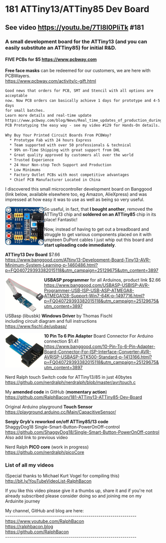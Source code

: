 # 181 ATTiny13/ATTiny85 Dev Board
## See video https://youtu.be/7Tl8l0PliTk #181

### A small development board for the ATTiny13 (and you can easily substitute an ATTiny85) for initial R&D.  

#### FIVE PCBs for $5 https://www.pcbway.com   
**Free face masks** can be redeemed for our customers, we are here with PCBWayers.  
https://www.pcbway.com/activity/c-gift.html  

```
Good news that orders for PCB, SMT and Stencil with all options are acceptable  
now. Now PCB orders can basically achieve 1 days for prototype and 4-5 days   
for small batches.  
Learn more details and real-time update  
https://www.pcbway.com/blog/News/Real_time_updates_of_production_during_the_epidemic.html  
PCB Prototyping the easy way - see my video #129 for Hands-On details.  

Why Buy Your Printed Circuit Boards From PCBWay?  
  * Prototype Fab with 24 hours Express  
  * Team supported with over 50 professionals & technical  
  * 99% on-Time Shipping with great support from DHL  
  * Great quality approved by customers all over the world  
  * Trusted Experience  
  * 24 Hour Non-stop Tech Support and Production  
  * Low Minimums  
  * Factory Outlet PCBs with most competitive advantages  
  * Chief PCB Manufacturer Located in China 
```

I discovered this small microcontroller development board on Banggood (link below, available elsewhere too, eg Amazon, AlieXpress) and was impressed at how easy it was to use as well as being so very useful.

<img src="/images/ATTiny13DevBoard.JPG" align="left" width="25%">

So useful, in fact, that **I bought another**, removed the ATTiny13 chip and **soldered on an ATTiny85** chip in its place! Fantastic!  

Now, instead of having to get out a breadboard and struggle to get various components placed on it with umpteen DuPont cables I just whip out this board and **start uploading code immediately**.  

**ATTiny13 Dev Board** $7.66  
https://www.banggood.com/ATtiny13-Development-Board-Tiny13-AVR-Minimum-System-Learning-p-1460486.html?p=FQ040729393382015118&utm_campaign=25129675&utm_content=3897

<img src="/images/USBASP.JPG" align="left" width="25%">

**USBASP programmer** for all Arduinos, product link $2.66  
https://www.banggood.com/USBASP-USBISP-AVR-Programmer-USB-ISP-USB-ASP-ATMEGA8-ATMEGA128-Support-Win7-64K-p-1497716.html?p=FQ040729393382015118&utm_campaign=25129675&utm_content=3897  

USBasp (libusbk) **Windows Driver** by Thomas Fischl  
including circuit diagram and full instructions  
https://www.fischl.de/usbasp/

<img src="/images/10PINADAPTER.JPG" align="left" width="25%">  

**10 Pin To 6 Pin Adapter** Board Connector For Arduino connection $1.41  
https://www.banggood.com/10-Pin-To-6-Pin-Adapter-Board-Connector-For-ISP-Interface-Converter-AVR-AVRISP-USBASP-STK500-Standard-p-1413166.html?p=FQ040729393382015118&utm_campaign=25129675&utm_content=3897  

Nerd Ralph touch Switch code for ATTiny13/85 in just 40bytes  
https://github.com/nerdralph/nerdralph/blob/master/avr/touch.c

My **amended code** in GitHub (**momentary action**)  
https://github.com/RalphBacon/181-ATTiny13-ATTiny85-Dev-Board  

Original Arduino playground **Touch Sensor**  
https://playground.arduino.cc/Main/CapacitiveSensor/

**Sergiy Gryb's reworked on/off ATTiny85/13 code**  
ShaggyDog18 Single-Smart-Button-PowerOnOff-control  
https://github.com/ShaggyDog18/Single-Smart-Button-PowerOnOff-control
Also add link to previous video

Nerd Ralph **PICO core** (work in progress)  
https://github.com/nerdralph/picoCore

### List of all my videos  
(Special thanks to Michael Kurt Vogel for compiling this)  
http://bit.ly/YouTubeVideoList-RalphBacon

If you like this video please give it a thumbs up, share it and if you're not already subscribed please consider doing so and joining me on my Arduinite journey

My channel, GitHub and blog are here:  
\------------------------------------------------------------------  
https://www.youtube.com/RalphBacon  
https://ralphbacon.blog  
https://github.com/RalphBacon  
\------------------------------------------------------------------

